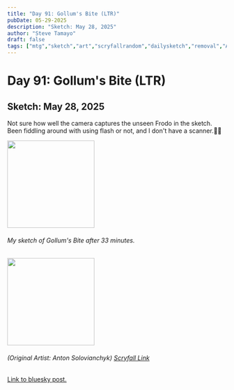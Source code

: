 ```yaml
---
title: "Day 91: Gollum's Bite (LTR)"
pubDate: 05-29-2025
description: "Sketch: May 28, 2025"
author: "Steve Tamayo"
draft: false
tags: ["mtg","sketch","art","scryfallrandom","dailysketch","removal","Anton Solovianchyk"]
---
```

# Day 91: Gollum's Bite (LTR)
## Sketch: May 28, 2025


Not sure how well the camera captures the unseen Frodo in the sketch. Been fiddling around with using flash or not, and I don't have a scanner.🤷‍♂️


<img src="https://cdn.bsky.app/img/feed_fullsize/plain/did:plc:vlb3baqyfxfheceuqyubujfl/bafkreial7betxfa5q3au2djbp65deo4wkeek2vdcho4sb3fcsvs456ylve@jpeg" height="200">


###### My sketch of Gollum's Bite after 33 minutes.
<img src="https://cards.scryfall.io/large/front/1/b/1b1e790e-ff82-4888-8aee-9986c646241a.jpg?1686968460" height="200">


###### (Original Artist: Anton Solovianchyk) [Scryfall Link](https://scryfall.com/card/ltr/85/gollums-bite)


[Link to bluesky post.](https://bsky.app/profile/sorocoroto.bsky.social/post/3lqdsstv5jk2y)
